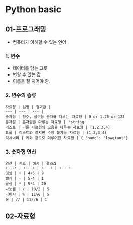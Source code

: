 # Python basic

## 01-프로그래밍
- 컴퓨터가 이해할 수 있는 언어
  
### 1. 변수
- 데이터를 담는 그릇
- 변할 수 있는 값
- 이름을 잘 지어야 함. 
### 2. 변수의 종류
    자료형 | 설명 | 결과값 |
    --- | --- | --- |
    숫자형 | 정수, 실수등 숫자를 다루는 자료형 | 0 or 1.25 or 123
    문자열 | 문자열을 다루는 자료형 | 'string'
    리스트 | 다른 자료형의 모음을 다루는 자료형 | [1,2,3,4]
    튜플 | 리스트와 같지만 수정 불가능 자료형 | (1,2,3,4)
    딕셔너리 | 키와 같으로 이루어진 자료형 | { 'name': 'lowgiant'}
### 3. 숫자형 연산
    연산 | 기호 | 예시 | 결과값
    :---: | :---: | :---: | :---:
    덧셈 | + | 4+5 | 9
    뺄셈 | - | 5-4 | 1
    곱셈 | * | 5*4 | 20
    나눗셈 | / | 10/2 | 5
    나머지 | % | 11%6 | 5
    몫 | // | 11//6 | 1

## 02-자료형
